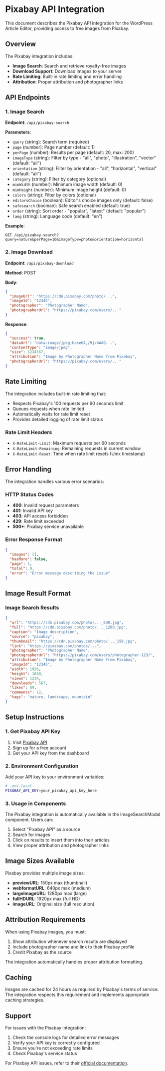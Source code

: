 # Pixabay API Integration

This document describes the Pixabay API integration for the WordPress Article Editor, providing access to free images from Pixabay.

## Overview

The Pixabay integration includes:
- **Image Search**: Search and retrieve royalty-free images
- **Download Support**: Download images to your server
- **Rate Limiting**: Built-in rate limiting and error handling
- **Attribution**: Proper attribution and photographer links

## API Endpoints

### 1. Image Search
**Endpoint**: `/api/pixabay-search`

**Parameters**:
- `query` (string): Search term (required)
- `page` (number): Page number (default: 1)
- `perPage` (number): Results per page (default: 20, max: 200)
- `imageType` (string): Filter by type - "all", "photo", "illustration", "vector" (default: "all")
- `orientation` (string): Filter by orientation - "all", "horizontal", "vertical" (default: "all")
- `category` (string): Filter by category (optional)
- `minWidth` (number): Minimum image width (default: 0)
- `minHeight` (number): Minimum image height (default: 0)
- `colors` (string): Filter by colors (optional)
- `editorsChoice` (boolean): Editor's choice images only (default: false)
- `safesearch` (boolean): Safe search enabled (default: true)
- `order` (string): Sort order - "popular", "latest" (default: "popular")
- `lang` (string): Language code (default: "en")

**Example**:
```
GET /api/pixabay-search?query=nature&perPage=10&imageType=photo&orientation=horizontal
```

### 2. Image Download
**Endpoint**: `/api/pixabay-download`

**Method**: POST

**Body**:
```json
{
  "imageUrl": "https://cdn.pixabay.com/photo/...",
  "imageId": "12345",
  "photographer": "Photographer Name",
  "photographerUrl": "https://pixabay.com/users/..."
}
```

**Response**:
```json
{
  "success": true,
  "dataUrl": "data:image/jpeg;base64,/9j/4AAQ...",
  "contentType": "image/jpeg",
  "size": 1234567,
  "attribution": "Image by Photographer Name from Pixabay",
  "photographerUrl": "https://pixabay.com/users/..."
}
```

## Rate Limiting

The integration includes built-in rate limiting that:
- Respects Pixabay's 100 requests per 60 seconds limit
- Queues requests when rate limited
- Automatically waits for rate limit reset
- Provides detailed logging of rate limit status

### Rate Limit Headers
- `X-RateLimit-Limit`: Maximum requests per 60 seconds
- `X-RateLimit-Remaining`: Remaining requests in current window
- `X-RateLimit-Reset`: Time when rate limit resets (Unix timestamp)

## Error Handling

The integration handles various error scenarios:

### HTTP Status Codes
- **400**: Invalid request parameters
- **401**: Invalid API key
- **403**: API access forbidden
- **429**: Rate limit exceeded
- **500+**: Pixabay service unavailable

### Error Response Format
```json
{
  "images": [],
  "hasMore": false,
  "page": 1,
  "total": 0,
  "error": "Error message describing the issue"
}
```

## Image Result Format

### Image Search Results
```json
{
  "url": "https://cdn.pixabay.com/photo/..._640.jpg",
  "full": "https://cdn.pixabay.com/photo/..._1280.jpg",
  "caption": "Image description",
  "source": "pixabay",
  "thumbnail": "https://cdn.pixabay.com/photo/..._150.jpg",
  "link": "https://pixabay.com/photos/...",
  "photographer": "Photographer Name",
  "photographerUrl": "https://pixabay.com/users/photographer-123/",
  "attribution": "Image by Photographer Name from Pixabay",
  "imageId": "12345",
  "width": 1920,
  "height": 1080,
  "views": 1234,
  "downloads": 567,
  "likes": 89,
  "comments": 12,
  "tags": "nature, landscape, mountain"
}
```


## Setup Instructions

### 1. Get Pixabay API Key
1. Visit [Pixabay API](https://pixabay.com/api/docs/)
2. Sign up for a free account
3. Get your API key from the dashboard

### 2. Environment Configuration
Add your API key to your environment variables:

```bash
# .env.local
PIXABAY_API_KEY=your_pixabay_api_key_here
```

### 3. Usage in Components
The Pixabay integration is automatically available in the ImageSearchModal component. Users can:
1. Select "Pixabay API" as a source
2. Search for images
3. Click on results to insert them into their articles
4. View proper attribution and photographer links

## Image Sizes Available

Pixabay provides multiple image sizes:
- **previewURL**: 150px max (thumbnail)
- **webformatURL**: 640px max (medium)
- **largeImageURL**: 1280px max (large)
- **fullHDURL**: 1920px max (full HD)
- **imageURL**: Original size (full resolution)


## Attribution Requirements

When using Pixabay images, you must:
1. Show attribution whenever search results are displayed
2. Include photographer name and link to their Pixabay profile
3. Credit Pixabay as the source

The integration automatically handles proper attribution formatting.

## Caching

Images are cached for 24 hours as required by Pixabay's terms of service. The integration respects this requirement and implements appropriate caching strategies.

## Support

For issues with the Pixabay integration:
1. Check the console logs for detailed error messages
2. Verify your API key is correctly configured
3. Ensure you're not exceeding rate limits
4. Check Pixabay's service status

For Pixabay API issues, refer to their [official documentation](https://pixabay.com/api/docs/).

